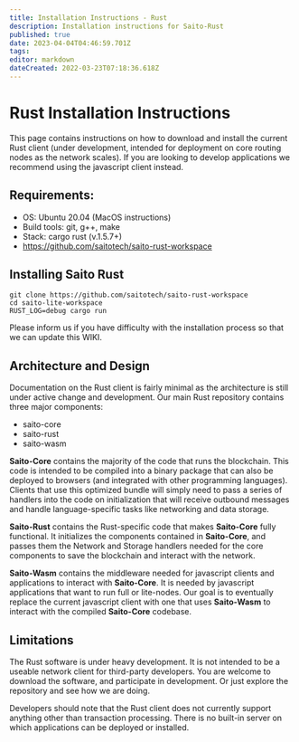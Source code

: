 ```yaml
---
title: Installation Instructions - Rust
description: Installation instructions for Saito-Rust
published: true
date: 2023-04-04T04:46:59.701Z
tags: 
editor: markdown
dateCreated: 2022-03-23T07:18:36.618Z
---
```



# Rust Installation Instructions

This page contains instructions on how to download and install the current Rust client (under development, intended for deployment on core routing nodes as the network scales). If you are looking to develop applications we recommend using the javascript client instead.

## Requirements:

* OS: Ubuntu 20.04 (MacOS instructions)
* Build tools: git, g++, make
* Stack: cargo rust (v.1.5.7+)
* https://github.com/saitotech/saito-rust-workspace


## Installing Saito Rust
```
git clone https://github.com/saitotech/saito-rust-workspace
cd saito-lite-workspace
RUST_LOG=debug cargo run
```

Please inform us if you have difficulty with the installation process so that we can update this WIKI.


## Architecture and Design

Documentation on the Rust client is fairly minimal as the architecture is still under active change and development. Our main Rust repository contains three major components:

 - saito-core
 - saito-rust  
 - saito-wasm  

**Saito-Core** contains the majority of the code that runs the blockchain. This code is intended to be compiled into a binary package that can also be deployed to browsers (and integrated with other programming languages). Clients that use this optimized bundle will simply need to pass a series of handlers into the code on initialization that will receive outbound messages and handle language-specific tasks like networking and data storage.

**Saito-Rust** contains the Rust-specific code that makes **Saito-Core** fully functional. It initializes the components contained in **Saito-Core**, and passes them the Network and Storage handlers needed for the core components to save the blockchain and interact with the network.

**Saito-Wasm** contains the middleware needed for javascript clients and applications to interact with **Saito-Core**. It is needed by javascript applications that want to run full or lite-nodes. Our goal is to eventually replace the current javascript client with one that uses **Saito-Wasm** to interact with the compiled **Saito-Core** codebase.

## Limitations

The Rust software is under heavy development. It is not intended to be a useable network client for third-party developers. You are welcome to download the software, and participate in development. Or just explore the repository and see how we are doing.

Developers should note that the Rust client does not currently support anything other than transaction processing. There is no built-in server on which applications can be deployed or installed.
